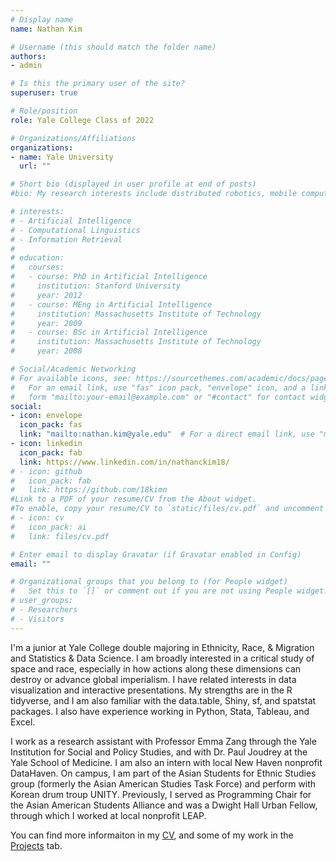 ```yaml
---
# Display name
name: Nathan Kim

# Username (this should match the folder name)
authors:
- admin

# Is this the primary user of the site?
superuser: true

# Role/position
role: Yale College Class of 2022

# Organizations/Affiliations
organizations:
- name: Yale University
  url: ""

# Short bio (displayed in user profile at end of posts)
#bio: My research interests include distributed robotics, mobile computing and programmable matter.

# interests:
# - Artificial Intelligence
# - Computational Linguistics
# - Information Retrieval
# 
# education:
#   courses:
#   - course: PhD in Artificial Intelligence
#     institution: Stanford University
#     year: 2012
#   - course: MEng in Artificial Intelligence
#     institution: Massachusetts Institute of Technology
#     year: 2009
#   - course: BSc in Artificial Intelligence
#     institution: Massachusetts Institute of Technology
#     year: 2008

# Social/Academic Networking
# For available icons, see: https://sourcethemes.com/academic/docs/page-builder/#icons
#   For an email link, use "fas" icon pack, "envelope" icon, and a link in the
#   form "mailto:your-email@example.com" or "#contact" for contact widget.
social:
- icon: envelope
  icon_pack: fas
  link: "mailto:nathan.kim@yale.edu"  # For a direct email link, use "mailto:test@example.org".
- icon: linkedin
  icon_pack: fab
  link: https://www.linkedin.com/in/nathanckim18/
# - icon: github
#   icon_pack: fab
#   link: https://github.com/18kimn
#Link to a PDF of your resume/CV from the About widget.
#To enable, copy your resume/CV to `static/files/cv.pdf` and uncomment the lines below.
# - icon: cv
#   icon_pack: ai
#   link: files/cv.pdf

# Enter email to display Gravatar (if Gravatar enabled in Config)
email: ""

# Organizational groups that you belong to (for People widget)
#   Set this to `[]` or comment out if you are not using People widget.
# user_groups:
# - Researchers
# - Visitors
---
```


I'm a junior at Yale College double majoring in Ethnicity, Race, & Migration and Statistics & Data Science. I am broadly interested in a critical study of space and race, especially in how actions along these dimensions can destroy or advance global imperialism. I have related interests in data visualization and interactive presentations. My strengths are in the R tidyverse, and I am also familiar with the data.table, Shiny, sf, and spatstat packages. I also have experience working in Python, Stata, Tableau, and Excel. 

I work as a research assistant with Professor Emma Zang through the Yale Institution for Social and Policy Studies, and with Dr. Paul Joudrey at the Yale School of Medicine. I am also an intern with local New Haven nonprofit DataHaven. On campus, I am part of the Asian Students for Ethnic Studies group (formerly the Asian American Studies Task Force) and perform with Korean drum troup UNITY. Previously, I served as Programming Chair for the Asian American Students Alliance and was a Dwight Hall Urban Fellow, through which I worked at local nonprofit LEAP. 

You can find more informaiton in my [CV](files/cv.pdf), and some of my work in the [Projects](#projects) tab. 


